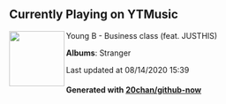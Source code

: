 ## Currently Playing on YTMusic

[<img align="left" width="100" src="https://lh3.googleusercontent.com/YS5XsEq-EAr0OgdLK4tWnlT9RZpFHzCV3tmmXL5Jjq8XVNB6XrjaV6x0GsYxNkM_JsjcyVJ_o4bEd2U5">](https://music.youtube.com/channel/UCO4p2LbFEEF1HKm4HnUVjfg)

Young B - Business class (feat. JUSTHIS)

**Albums**: Stranger

Last updated at 08/14/2020 15:39

#### Generated with [20chan/github-now](https://github.com/20chan/github-now)


<!--
**20chan/20chan** is a ✨ _special_ ✨ repository because its `README.md` (this file) appears on your GitHub profile.

Here are some ideas to get you started:

- 🔭 I’m currently working on ...
- 🌱 I’m currently learning ...
- 👯 I’m looking to collaborate on ...
- 🤔 I’m looking for help with ...
- 💬 Ask me about ...
- 📫 How to reach me: ...
- 😄 Pronouns: ...
- ⚡ Fun fact: ...
-->
